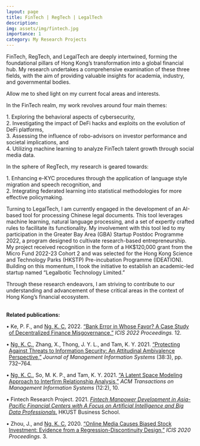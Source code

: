 ```yaml
---
layout: page
title: FinTech | RegTech | LegalTech
description: 
img: assets/img/fintech.jpg
importance: 1
category: My Research Projects
---
```


FinTech, RegTech, and LegalTech are deeply intertwined, forming the foundational pillars of Hong Kong’s transformation into a global financial hub. My research undertakes a comprehensive examination of these three fields, with the aim of providing valuable insights for academia, industry, and governmental bodies.

Allow me to shed light on my current focal areas and interests.

In the FinTech realm, my work revolves around four main themes:

1\.	Exploring the behavioral aspects of cybersecurity, <br>
2\.	Investigating the impact of DeFi hacks and exploits on the evolution of DeFi platforms,<br>
3\.	Assessing the influence of robo-advisors on investor performance and societal implications, and<br>
4\.	Utilizing machine learning to analyze FinTech talent growth through social media data.

In the sphere of RegTech, my research is geared towards:

1\.	Enhancing e-KYC procedures through the application of language style migration and speech recognition, and<br>
2\.	Integrating federated learning into statistical methodologies for more effective policymaking.

Turning to LegalTech, I am currently engaged in the development of an AI-based tool for processing Chinese legal documents. This tool leverages machine learning, natural language processing, and a set of expertly crafted rules to facilitate its functionality. My involvement with this tool led to my participation in the Greater Bay Area (GBA) Startup Postdoc Programme 2022, a program designed to cultivate research-based entrepreneurship. My project received recognition in the form of a HK$120,000 grant from the Micro Fund 2022-23 Cohort 2 and was selected for the Hong Kong Science and Technology Parks (HKSTP) Pre-incubation Programme (IDEATION). Building on this momentum, I took the initiative to establish an academic-led startup named “Legalbotic Technology Limited.”

Through these research endeavors, I am striving to contribute to our understanding and advancement of these critical areas in the context of Hong Kong’s financial ecosystem.


<br>
<strong>Related publications:</strong>

<p style="padding-left: 0.5em; text-indent: -0.5em;">•   Ke, P. F., and <u>Ng, K. C.</u> 2022. <a href="https://aisel.aisnet.org/icis2022/blockchain/blockchain/12">“Bank Error in Whose Favor? A Case Study of Decentralized Finance Misgovernance,”</a> <i>ICIS 2022 Proceedings.</i> 12. <br></p>

<p style="padding-left: 0.5em; text-indent: -0.5em;">•	<u>Ng, K. C.</u>, Zhang, X., Thong, J. Y. L., and Tam, K. Y. 2021. <a href="https://www.tandfonline.com/doi/full/10.1080/07421222.2021.1962601">“Protecting Against Threats to Information Security: An Attitudinal Ambivalence Perspective,”</a> <i>Journal of Management Information Systems</i> (38:3), pp. 732–764.<br></p>

<p style="padding-left: 0.5em; text-indent: -0.5em;">•   <u>Ng, K. C.</u>, So, M. K. P., and Tam, K. Y. 2021. <a href="https://dl.acm.org/doi/10.1145/3424240">“A Latent Space Modeling Approach to Interfirm Relationship Analysis,”</a> <i>ACM Transactions on Management Information Systems</i> (12:2), 10. <br></p>

<p style="padding-left: 0.5em; text-indent: -0.5em;">•	Fintech Research Project. 2021. <a href="https://bm.hkust.edu.hk/en-us/media-resources/overview/publications/reports/issue:6/"><i>Fintech Manpower Development in Asia-Pacific Financial Centers with A Focus on Artificial Intelligence and Big Data Professionals.</i></a> HKUST Business School. <br></p>

<p style="padding-left: 0.5em; text-indent: -0.5em;">•   Zhou, J., and <u>Ng, K. C.</u> 2020. <a href="https://aisel.aisnet.org/icis2020/social_media/social_media/3">“Online Media Causes Biased Stock Investment: Evidence from a Regression-Discontinuity Design,”</a> <i>ICIS 2020 Proceedings.</i> 3. </p>

